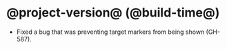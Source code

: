 # @project-version@ (@build-time@)

* Fixed a bug that was preventing target markers from being shown (GH-587).
